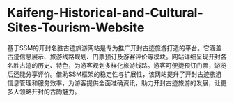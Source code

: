 # Kaifeng-Historical-and-Cultural-Sites-Tourism-Website
基于SSM的开封名胜古迹旅游网站是专为推广开封古迹旅游打造的平台。它涵盖古迹信息展示、旅游线路规划、门票预订及游客评价等模块。网站详细呈现开封各名胜古迹的历史、特色，为游客规划多样化旅游线路。游客可便捷预订门票，游览后还能分享评价。借助SSM框架的稳定性与扩展性，该网站提升了开封古迹旅游信息管理和服务效率，为游客提供全面准确资讯，助力开封古迹旅游的发展，让更多人领略开封的古韵魅力。
